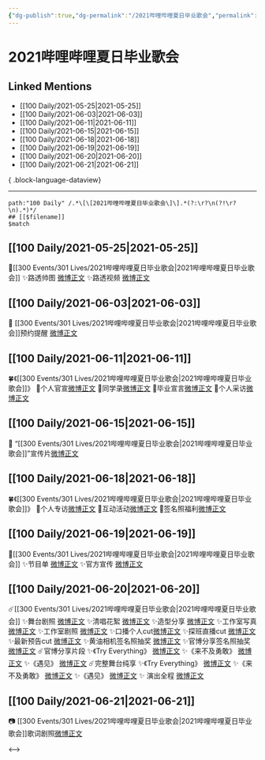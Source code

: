 ```yaml
---
{"dg-publish":true,"dg-permalink":"/2021哔哩哔哩夏日毕业歌会","permalink":"/2021哔哩哔哩夏日毕业歌会/","created":"2022-12-04T17:07:55.000+08:00","updated":"2023-08-24T18:31:48.582+08:00"}
---
```


# 2021哔哩哔哩夏日毕业歌会

## Linked Mentions
- [[100 Daily/2021-05-25\|2021-05-25]]
- [[100 Daily/2021-06-03\|2021-06-03]]
- [[100 Daily/2021-06-11\|2021-06-11]]
- [[100 Daily/2021-06-15\|2021-06-15]]
- [[100 Daily/2021-06-18\|2021-06-18]]
- [[100 Daily/2021-06-19\|2021-06-19]]
- [[100 Daily/2021-06-20\|2021-06-20]]
- [[100 Daily/2021-06-21\|2021-06-21]]

{ .block-language-dataview}

---

```expander
path:"100 Daily" /.*\[\[2021哔哩哔哩夏日毕业歌会\]\].*(?:\r?\n(?!\r?\n).*)*/
## [[$filename]]
$match
```
## [[100 Daily/2021-05-25\|2021-05-25]]
🌟[[300 Events/301 Lives/2021哔哩哔哩夏日毕业歌会\|2021哔哩哔哩夏日毕业歌会]]
✨路透帅图 [微博正文](https://weibo.com/6466290670/Kh56FyUOO)
✨路透视频 [微博正文](https://weibo.com/6466290670/Kh72EkeRo)
## [[100 Daily/2021-06-03\|2021-06-03]]
🌟 [[300 Events/301 Lives/2021哔哩哔哩夏日毕业歌会\|2021哔哩哔哩夏日毕业歌会]]预约提醒 [微博正文](https://weibo.com/6466290670/KitCgvTX6)
## [[100 Daily/2021-06-11\|2021-06-11]]
🍀《[[300 Events/301 Lives/2021哔哩哔哩夏日毕业歌会\|2021哔哩哔哩夏日毕业歌会]]》
🎐个人官宣[微博正文](https://m.weibo.cn/6466290670/4646848234523062)
🎐同学录[微博正文](https://m.weibo.cn/6466290670/4646871584739918)
🎐毕业宣言[微博正文](https://m.weibo.cn/6466290670/4646875020397852)
🎐个人采访[微博正文](https://m.weibo.cn/6466290670/4646890141123099)
## [[100 Daily/2021-06-15\|2021-06-15]]
💫 “[[300 Events/301 Lives/2021哔哩哔哩夏日毕业歌会\|2021哔哩哔哩夏日毕业歌会]]”宣传片[微博正文](https://m.weibo.cn/6466290670/4648308704812805)
## [[100 Daily/2021-06-18\|2021-06-18]]
🍀《[[300 Events/301 Lives/2021哔哩哔哩夏日毕业歌会\|2021哔哩哔哩夏日毕业歌会]]》
🎐个人专访[微博正文](https://m.weibo.cn/6466290670/4649397092352271)
🎐互动活动[微博正文](https://m.weibo.cn/6466290670/4649452072078025)
🎐签名照福利[微博正文](https://m.weibo.cn/6466290670/4649397898446653)
## [[100 Daily/2021-06-19\|2021-06-19]]
🌟[[300 Events/301 Lives/2021哔哩哔哩夏日毕业歌会\|2021哔哩哔哩夏日毕业歌会]]
✨节目单 [微博正文](https://m.weibo.cn/6466290670/4649755748078579)
✨官方宣传 [微博正文](https://m.weibo.cn/6466290670/4649763649618348)

## [[100 Daily/2021-06-20\|2021-06-20]]
☄️[[300 Events/301 Lives/2021哔哩哔哩夏日毕业歌会\|2021哔哩哔哩夏日毕业歌会]]
✨舞台剧照 [微博正文](https://m.weibo.cn/6466290670/4650192651946644)
✨清唱花絮 [微博正文](https://m.weibo.cn/6466290670/4650191955169896)
✨造型分享 [微博正文](https://m.weibo.cn/6466290670/4650274788212771)
✨工作室写真 [微博正文](https://m.weibo.cn/6466290670/4650239622910600)
✨工作室剧照 [微博正文](https://m.weibo.cn/7478855230/4650273718666017)
✨口播个人cut[微博正文](https://m.weibo.cn/6466290670/4650135605477564)
✨探班直播cut [微博正文](https://m.weibo.cn/6466290670/4650249710471255)
✨最新预告cut [微博正文](https://m.weibo.cn/6466290670/4650250956443277)
✨黄油相机签名照抽奖 [微博正文](https://m.weibo.cn/6466290670/4650232203447454)
✨官博分享签名照抽奖 [微博正文](https://m.weibo.cn/6466290670/4650232715675886)
☄️官博分享片段
✨《Try Everything》 [微博正文](https://m.weibo.cn/6466290670/4650256959278098)
✨《来不及勇敢》 [微博正文](https://m.weibo.cn/6466290670/4650257553559905)
✨《遇见》 [微博正文](https://m.weibo.cn/6466290670/4650259072160122)
☄️完整舞台纯享
✨《Try Everything》 [微博正文](https://m.weibo.cn/6466290670/4650261035880588)
✨《来不及勇敢》 [微博正文](https://m.weibo.cn/6466290670/4650270527065023)
✨《遇见》 [微博正文](https://m.weibo.cn/6466290670/4650260095569594)
✨ 演出全程 [微博正文](https://m.weibo.cn/6466290670/4650269965554054)
## [[100 Daily/2021-06-21\|2021-06-21]]
📷 [[300 Events/301 Lives/2021哔哩哔哩夏日毕业歌会\|2021哔哩哔哩夏日毕业歌会]]歌词剧照[微博正文](https://weibo.com/detail/4650512677082182)

<-->